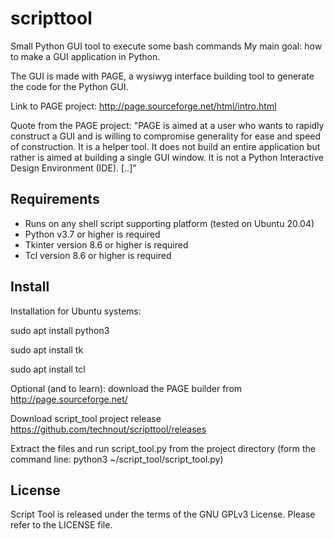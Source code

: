# scripttool
Small Python GUI tool to execute some bash commands
My main goal: how to make a GUI application in Python.

The GUI is made with PAGE, a wysiwyg interface building tool to generate the code for the Python GUI.

Link to PAGE project: <http://page.sourceforge.net/html/intro.html>

Quote from the PAGE project: "PAGE is aimed at a user who wants to rapidly construct a GUI and is willing to compromise generality for ease and speed of construction. It is a helper tool. It does not build an entire application but rather is aimed at building a single GUI window. It is not a Python Interactive Design Environment (IDE). [..]"

Requirements
------------
- Runs on any shell script supporting platform (tested on Ubuntu 20.04)
- Python v3.7 or higher is required
- Tkinter version 8.6 or higher is required
- Tcl version 8.6 or higher is required

Install
-------
Installation for Ubuntu systems:

sudo apt install python3

sudo apt install tk

sudo apt install tcl

Optional (and to learn): download the PAGE builder from <http://page.sourceforge.net/>

Download script_tool project release <https://github.com/technout/scripttool/releases>

Extract the files and run script_tool.py from the project directory (form the command line: python3 ~/script_tool/script_tool.py)

License
-------
Script Tool is released under the terms of the GNU GPLv3 License. Please refer to the LICENSE file.
